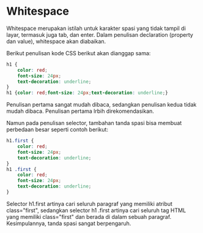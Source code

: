 # Whitespace

Whitespace merupakan istilah untuk karakter spasi yang tidak tampil di layar, termasuk juga tab, dan enter. Dalam penulisan declaration (property dan value), whitespace akan diabaikan.

Berikut penulisan kode CSS berikut akan dianggap sama:

```css
h1 {
    color: red;
    font-size: 24px;
    text-decoration: underline;
}
h1 {color: red;font-size: 24px;text-decoration: underline;}
```

Penulisan pertama sangat mudah dibaca, sedangkan penulisan kedua tidak mudah dibaca. Penulisan pertama lrbih direkomendasikan.

Namun pada penulisan selector, tambahan tanda spasi bisa membuat perbedaan besar seperti contoh berikut:

```css
h1.first {
    color: red;
    font-size: 24px;
    text-decoration: underline;
}
h1 .first {
    color: red;
    font-size: 24px;
    text-decoration: underline;
}
```

Selector h1.first artinya cari seluruh paragraf yang memiliki atribut class="first", sedangkan selector h1 .first artinya cari seluruh tag HTML yang memiliki class="first" dan berada di dalam sebuah paragraf. Kesimpulannya, tanda spasi sangat berpengaruh.
